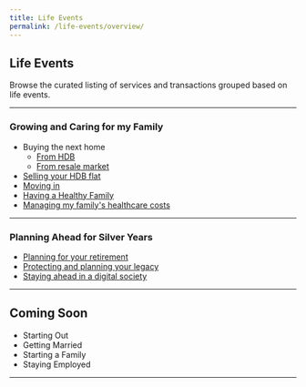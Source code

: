 ```yaml
---
title: Life Events
permalink: /life-events/overview/
---
```


## Life Events 

Browse the curated listing of services and transactions grouped based on life events.

---

### Growing and Caring for my Family
  
- Buying the next home
  - <a href="/government-services/buying-a-hdb/overview/" target="_blank">From HDB</a>
  - <a href="/government-services/buying-a-hdb-resale/overview/" target="_blank">From resale market</a>
- <a href="/government-services/selling-a-hdb/overview/" target="_blank">Selling your HDB flat</a>
- <a href="/government-services/buying-a-hdb/move-in/" target="_blank">Moving in</a>
- <a href="/government-services/stay-healthy/with-family/" target="_blank">Having a Healthy Family</a>
- <a href="/government-services/stay-healthy/subsidies-assistance/" target="_blank">Managing my family's healthcare costs</a>

---

### Planning Ahead for Silver Years

- <a href="/government-services/plan-for-retirement/finances/" target="_blank">Planning for your retirement</a>
- <a href="/government-services/plan-my-legacy/plan-ahead/" target="_blank">Protecting and planning your legacy</a>
- <a href="/government-services/get-digitally-ready/digital-access/" target="_blank">Staying ahead in a digital society</a>

---

## Coming Soon
- Starting Out
- Getting Married
- Starting a Family
- Staying Employed 

---
